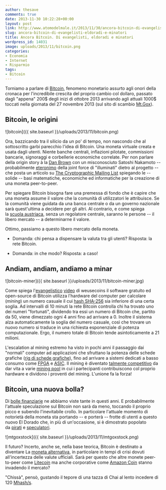 ```yaml
---
author: thesave
comments: true
date: 2013-11-30 10:22:28+00:00
layout: post
link: http://www.atomodelmale.it/2013/11/30/ancora-bitcoin-di-evangelisti-eldoradi-e-minatori/
slug: ancora-bitcoin-di-evangelisti-eldoradi-e-minatori
title: Ancora Bitcoin. Di evangelisti, eldoradi e minatori
wordpress_id: 14031
image: uploads/2013/11/bitcoin.png
categories:
- Economia
- Internet
- Risparmio
tags:
- Bitcoin
---
```


Torniamo a parlare di [Bitcoin](/2013/11/26/cose-il-bitcoin-la-moneta-dei-nerd-o-la-moneta-del-futuro.html), fenomeno monetario assurto agli onori della cronaca per l'incredibile crescita del proprio cambio col dollaro, passato dagli "appena" 200$ degli inizi di ottobre 2013 arrivando agli attuali 1000$ toccati nella giornata del 27 novembre 2013 (sul sito di scambio [Mt.Gox](https://www.mtgox.com/)).

## Bitcoin, le origini

![bitcoin]({{ site.baseurl }}/uploads/2013/11/bitcoin.png)

Ora, bazzicando tra il silicio da un po' di tempo, non nascondo che al sottoscritto garbi parecchio l'idea di Bitcoin. Una moneta virtuale creata e usata dagli utenti. Niente banche centrali, inflazioni pilotate, commissioni bancarie, signoraggi e corbellerie economiche correlate. Per non parlare della origin story à la [Dan Brown](http://it.wikipedia.org/wiki/Crypto) con un misconosciuto Satoshi Nakamoto -- probabilmente [eteronimo](http://it.wikipedia.org/wiki/Nicolas_Bourbaki) della joint force di "illuminati" dietro al progetto -- che posta un articolo su [The Cryptographic Mailing List](http://www.mail-archive.com/cryptography@metzdowd.com/msg09959.html) spiegando le -- solide -- basi matematiche, economiche ed informatiche per la creazione di una moneta peer-to-peer.

Per spiegare Bitcoin bisogna fare una premessa di fondo che è capire che una moneta assume il valore che la comunità di utilizzatori le attribuisce. Se la comunità viene guidata da una banca centrale o da un governo nazionale sarà quest'ultima a decidere per gli altri. Al contrario, e come spiega la [scuola austriaca](http://it.wikipedia.org/wiki/Teoria_austriaca_del_ciclo_economico), senza un regolatore centrale, saranno le persone -- il libero mercato -- a determinarne il valore.

Ottimo, passiamo a questo libero mercato della moneta.

	
  * Domanda: chi pensa a dispensare la valuta tra gli utenti? Risposta: la rete Bitcoin.

	
  * Domanda: in che modo? Risposta: a caso!

## Andiam, andiam, andiamo a minar

![bitcoin-miner]({{ site.baseurl }}/uploads/2013/11/bitcoin-miner.jpg)

Come spiega l'[evangelistico](http://en.wikipedia.org/wiki/Evangelism_marketing) [video](http://www.weusecoins.com/en/mining-guide) di weusecoins il software gratuito ed open-source di Bitcoin utilizza l'hardware del computer per calcolare (_mining_) un numero casuale il cui [hash SHA-256](http://it.wikipedia.org/wiki/SHA-256) sia inferiore di una certa soglia. Ad intervalli di 10 minuti la rete Bitcoin controlla chi ha trovato uno dei numeri "fortunati", dividendo tra essi un numero di Bitcoin che, partito da 50, viene dimezzato ogni 4 anni fino ad arrivare a 0. Inoltre il sistema alza automaticamente la soglia del numero casuale, così che trovare un nuovo numero si traduce in una richiesta esponenziale di potenza computazionale. Ergo, il numero totale di Bitcoin tende asintoticamente a 21 milioni.

L'escalation al mining estremo ha visto in pochi anni il passaggio dai "normali" computer ad applicazioni che sfruttano la potenza delle schede grafiche ([rig di schede grafiche](http://www.youtube.com/watch?v=TBXBB5sy5sA)), fino ad arrivare a sistemi dedicati a basso consumo come [FPGA](http://it.wikipedia.org/wiki/Field_Programmable_Gate_Array) e [ASIC](http://it.wikipedia.org/wiki/Application_specific_integrated_circuit). Il mining è diventato [talmente competitivo](http://hongwrong.com/hong-kong-bitcoin/) da dar vita a varie [mining pool](https://en.bitcoin.it/wiki/Comparison_of_mining_pools) in cui i partecipanti contribuiscono col proprio hardware e dividono i proventi del mining. L'unione fa la forza!

## Bitcoin, una nuova bolla?

Di [bolle finanziarie](/2008/11/30/crisi-della-borsa-storia-di-un-passato-futuro.html) ne abbiamo viste tante in questi anni. E probabilmente l'attuale speculazione sul Bitcoin non sarà da meno, toccando il proprio picco e subendo l'inevitabile crollo. In particolare l'attuale momento di notorietà della moneta sta portando -- e porterà -- frotte di utenti a questo nuovo El Dorado che, in più di un'occasione, si è dimostrato popolato da [pirati](https://www.mtgox.com/press_release_20130404.html) e [speculatori](http://markets.blockchain.info/markets/mtgox/EUR).

![mtgoxstock]({{ site.baseurl }}/uploads/2013/11/mtgoxstock.png)

Il futuro? Incerto, anche se, nella base teorica, Bitcoin è destinato a diventare La [moneta alternativa](http://it.wikipedia.org/wiki/Moneta_alternativa), in particolare in tempi di crisi dovuti all'incertezza delle valute ufficiali. Sarà per questo che altre monete peer-to-peer come [Litecoin](https://litecoin.org/it) ma anche corporative come [Amazon Coin](http://www.amazon.com/gp/feature.html/ref=zeroes_surl_c_landing?docId=1001166401) stanno invadendo il mercato?

"Chissà", pensò, gustando il tepore di una tazza di Chai al lento incedere di 120 [Mhash/s](https://en.bitcoin.it/wiki/Mining_hardware_comparison).
